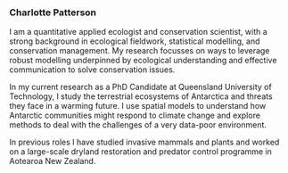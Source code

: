 ### Charlotte Patterson

I am a quantitative applied ecologist and conservation scientist, with a strong background in ecological fieldwork, statistical modelling, and conservation management. My research focusses on ways to leverage robust modelling underpinned by ecological understanding and effective communication to solve conservation issues.

In my current research as a PhD Candidate at Queensland University of Technology, I study the terrestrial ecosystems of Antarctica and threats they face in a warming future. I use spatial models to understand how Antarctic communities might respond to climate change and explore methods to deal with the challenges of a very data-poor environment. 

In previous roles I have studied invasive mammals and plants and worked on a large-scale dryland restoration and predator control programme in Aotearoa New Zealand.
